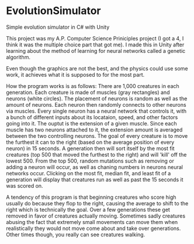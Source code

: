# EvolutionSimulator
Simple evolution simulator in C# with Unity

This project was my A.P. Computer Science Priniciples project (I got a 4, I think it was the multiple choice part that got me). I made this in Unity after learning about the method of learning for neural networks called a genetic algorithm. 

Even though the graphics are not the best, and the physics could use some work, it achieves what it is supposed to for the most part.

How the program works is as follows: 
There are 1,000 creatures in each generation. Each creature is made of muscles (gray rectangles) and neurons (white circles). The placement of neurons is random as well as the amount of neurons. Each neuron then randomly connects to other neurons via muscles. Every single neuron has a neural network that controls it, with a bunch of different inputs about its locataion, speed, and other factors going into it. The ouptut is the extension of a given muscle. Since each muscle has two neurons attached to it, the extension amount is averaged between the two controlling neurons. 
The goal of every creature is to move the furthest it can to the right (based on the average position of every neuron) in 15 seconds. A generation then will sort itself by the most fit creatures (top 500 that moved the furthest to the right) and will 'kill' off the lowest 500. From the top 500, random mutations such as removing or adding a neuron will occur, as well as chaning numbers in neurons neural networks occur. 
Clicking on the most fit, median fit, and least fit of a generation will display that creatures run as well as past the 15 seconds it was scored on.

A tendency of this program is that beginning creatures who score high usually do because they flop to the right, causing the average to shift to the right which is technically the goal. Over a few generations these get removed in favor of creatures actually moving. Sometimes sadly creatures abusing the fact that extremely small movements can move them when realistically they would not move come about and take over generations. Other times though, you really can see creatures walking.
